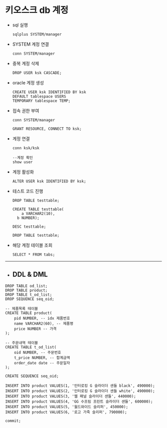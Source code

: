 # 키오스크 db 계정

- sql 실행

  ```mariadb
  sqlplus SYSTEM/manager
  ```




- SYSTEM 계정 연결

  ```mariadb
  conn SYSTEM/manager
  ```

  

- 중복 계정 삭제

  ```mariadb
  DROP USER ksk CASCADE;
  ```

  

- oracle 계정 생성

  ```mariadb
  CREATE USER ksk IDENTIFIED BY ksk
  DEFAULT tablespace USERS
  TEMPORARY tablespace TEMP;
  ```



- 접속 권한 부여

  ```mariadb
  conn SYSTEM/manager
  
  GRANT RESOURCE, CONNECT TO ksk;
  ```

  

- 계정 연결

  ```mariadb
  conn ksk/ksk
  
  --계정 확인
  show user
  ```



- 계정 활성화

  ```mariadb
  ALTER USER ksk IDENTIFIED BY ksk;
  ```

  

- 테스트 코드 진행

  ```mariadb
  DROP TABLE testtable;
  
  CREATE TABLE testtable(
      a VARCHAR2(10), 
  	b NUMBER);
  	
  DESC testtable;
  
  DROP TABLE testtable;
  ```


- 해당 계정 테이블 조회

  ```mariadb
  SELECT * FROM tabs;
  ```



<hr>



- ## DDL & DML

```mariadb
DROP TABLE od_list;
DROP TABLE product;
DROP TABLE t_od_list;
DROP SEQUENCE seq_oid;

-- 제품목록 테이블
CREATE TABLE product(
    pid NUMBER, -- idx 제품번호
    name VARCHAR2(60), -- 제품명
	price NUMBER -- 가격
); 

-- 주문내역 테이블
CREATE TABLE t_od_list(
    oid NUMBER, -- 주문번호
    t_price NUMBER, -- 합계금액
    order_date date -- 주문일자
);

CREATE SEQUENCE seq_oid;

INSERT INTO product VALUES(1, '인터로킹 G 슬라이더 샌들 black', 490000);
INSERT INTO product VALUES(2, '인터로킹 G 슬라이더 샌들 white', 490000);
INSERT INTO product VALUES(3, '웹 패널 슬라이더 샌들', 440000);
INSERT INTO product VALUES(4, 'GG 수프림 프린트 슬라이더 샌들', 600000);
INSERT INTO product VALUES(5, '월드와이드 슬리퍼', 450000);
INSERT INTO product VALUES(6, '로고 가죽 슬리퍼', 790000);

commit;




```

